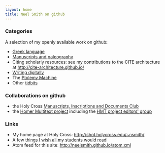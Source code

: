 ```yaml
---
layout: home
title: Neel Smith on github
---
```



### Categories ###


A selection of my openly available work on github:

- [Greek language](greek)
- [Manuscripts and paleography](mss)
- Citing scholarly resources:  see my contributions to the CITE architecture at <http://cite-architecture.github.io/>
- [Writing digitally](writing)
- The [Ptolemy Machine](ptolemy)
- Other [tidbits](tidbits)



### Collaborations on github ###


- the Holy Cross [Manuscripts, Inscriptions and Documents Club](http://hcmid.github.io/) 
- the [Homer Multitext project](http://homermultitext.github.io) including the [HMT project editors' group](http://hmteditors.github.io/)

### Links ###

- My home page at Holy Cross: <http://shot.holycross.edu/~nsmith/>
- A few [things I wish all my students would read](keyreads)
- Atom feed for this site: <http://neelsmith.github.io/atom.xml>


